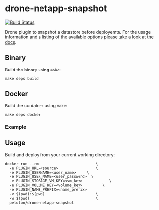 # drone-netapp-snapshot

[![Build Status](https://drone.seattleslow.com/api/badges/josmo/drone-netapp-snapshot/status.svg)](https://drone.seattleslow.com/josmo/drone-netapp-snapshot)

Drone plugin to snapshot a datastore before deployemtn. For the usage information and a listing of the available options please take a look at [the docs](DOCS.md).

## Binary

Build the binary using `make`:

```
make deps build
```


## Docker

Build the container using `make`:

```
make deps docker
```

### Example

## Usage

Build and deploy from your current working directory:

```
docker run --rm                          \
  -e PLUGIN_URL=<source>                 \
  -e PLUGIN_USERNAME=<user_name>     \
  -e PLUGIN_USER_NAME=<user_password>  \
  -e PLUGIN_STORAGE_VM_KEY=<vm_key>            \  
  -e PLUGIN_VOLUME_KEY=<volume_key>         \
  -e PLUGIN_NAME_PREFIX=<name_prefix>
  -v $(pwd):$(pwd)                       \
  -w $(pwd)                              \
  peloton/drone-netapp-snapshot
```
